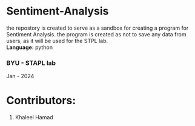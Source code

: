 # Sentiment-Analysis
the repostory is created to serve as a sandbox for creating a program for Sentiment Analysis. the program is created as not to save any data from users, as it will be used for the STPL lab.   
**Language:** python



### BYU - STAPL lab 
Jan - 2024 
# Contributors:
  1. Khaleel Hamad

